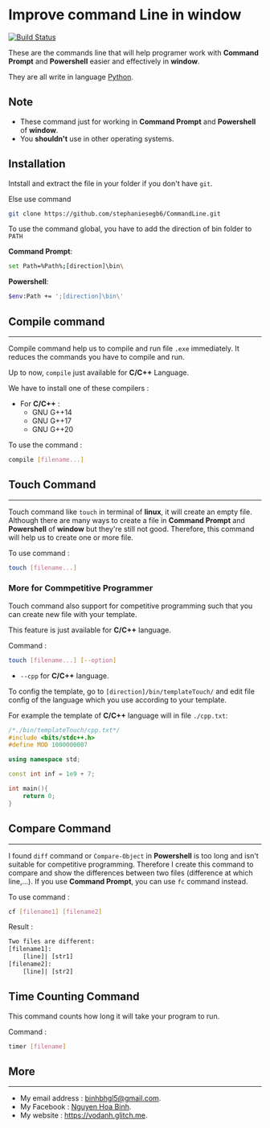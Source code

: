 # **Improve command Line in **window****

[![Build Status](https://travis-ci.org/joemccann/dillinger.svg?branch=master)](https://vodanh.glitch.me)

These are the commands line that will help programer work with **Command Prompt** and **Powershell** easier and effectively in **window**.

They are all write in language [Python](https://python.org/).

## Note 

- These command just for working in **Command Prompt** and **Powershell** of **window**.
- You **shouldn't** use in other operating systems.

## Installation

Intstall and extract the file in your folder if you don't have `git`.

Else use command 
```sh
git clone https://github.com/stephaniesegb6/CommandLine.git
```

To use the command global, you have to add the direction of bin folder to `PATH`

**Command Prompt**:

```sh
set Path=%Path%;[direction]\bin\
```

**Powershell**:
```sh
$env:Path += ';[direction]\bin\'
```

## **Compile command**

----------------

Compile command help us to compile and run file `.exe` immediately. It reduces the commands you have to compile and run.

Up to now, `compile` just available for **C/C++** Language.

We have to install one of these compilers :
- For **C/C++** :
	- GNU G++14
	- GNU G++17
	- GNU G++20

To use the command :

```sh
compile [filename...]
```

## **Touch Command**

------------

Touch command like `touch` in terminal of **linux**, it will create an empty file. Although there are many ways to create a file in **Command Prompt** and **Powershell** of **window** but they're still not good. Therefore, this command will help us to create one or more file. 

To use command :

```sh
touch [filename...]
```

### **More for Commpetitive Programmer**

Touch command also support for competitive programming such that you can create new file with your template.

This feature is just available for **C/C++** language.

Command :

```sh
touch [filename...] [--option]
```

- `--cpp` for **C/C++** language.

To config the template, go to `[direction]/bin/templateTouch/` and edit file config of the language which you use according to your template.

For example the template of **C/C++** language will in file `./cpp.txt`:

```c++
/*./bin/templateTouch/cpp.txt*/
#include <bits/stdc++.h>
#define MOD 1000000007

using namespace std;

const int inf = 1e9 + 7;

int main(){
	return 0;
}
```

## **Compare Command**
------------------

I found `diff` command or `Compare-Object` in **Powershell** is too long and isn't suitable for competitive programming. Therefore I create this command to compare and show the differences between two files (difference at which line,...). If you use **Command Prompt**, you can use `fc` command instead.

To use command :

```sh
cf [filename1] [filename2]
```

Result :

```sh
Two files are different:
[filename1]:
	[line]| [str1]
[filename2]:
	[line]| [str2]
```

## **Time Counting Command**

This command counts how long it will take your program to run.

Command :

```sh
timer [filename]
```

## **More**

-------

- My email address : binhbhgl5@gmail.com.
- My Facebook : [Nguyen Hoa Binh](https://www.facebook.com/geor.steven/).
- My website : https://vodanh.glitch.me.
